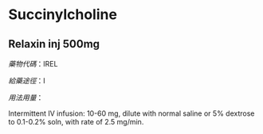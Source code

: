 # Succinylcholine

## Relaxin inj 500mg

*藥物代碼*：IREL

*給藥途徑*：I

*用法用量*：

Intermittent IV infusion: 10-60 mg, dilute with normal saline or 5% dextrose to 0.1-0.2% soln, with rate of 2.5 mg/min.

